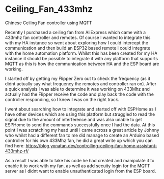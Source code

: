 # Ceiling_Fan_433mhz
Chinese Ceiling Fan controller using MQTT

Recently I purchased a ceiling fan from AliExpress which came with a 433mhz fan controller and remotes. Of course I wanted to integrate this with my HA instance so went about exploring how I could intercept the communication and then build an ESP32 based remote I could integrate with the home automation platform. Whilst this has been created for my HA instance it should be possible to integrate it with any platform that supports MQTT as this is how the communication between HA and the ESP board are working.

I started off by getting my Flipper Zero out to check the frequency (as it didnt actually say what frequency the remotes and controller ran on). After a quick analysis I was able to determine it was working on 433Mhz and actually had the Flipper receive the code and play back the code with the controller responding, so I knew I was on the right track.

I went about searching how to integrate and started off with ESPHome as I have other devices which are using this platform but struggled to read the signal due to the amount of interference and was also unable to get ESPHome to send the commands successfully once I had the data. At this point I was scratching my head until I came across a great article by Johnny who whilst had a different fan to me did manage to create an Arduino based controller for his own 433Mhz fan, he did a great write up which you can find here: https://blog.yonatan.dev/controlling-ceiling-fan-home-assistant-433mhz-rf/

As a result I was able to take his code he had created and manipulate it to enable it to work with my fan, as well as add secuity login for the MQTT server as I didnt want to enable unauthenticated login from the ESP board.
